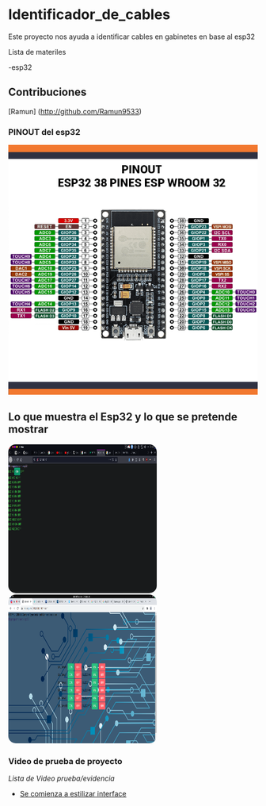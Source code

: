 # Identificador_de_cables
Este proyecto nos ayuda a identificar cables en gabinetes en base al esp32

Lista de materiles

-esp32

## Contribuciones

[Ramun] (http://github.com/Ramun9533)

### PINOUT del esp32


![Alt text](  https://github.com/ramun9533/Identificador_de_cables/blob/main/PINOUT_esp32.png) 

## Lo que muestra el Esp32 y lo que se pretende mostrar
<img src="https://raw.githubusercontent.com/ramun9533/Identificador_de_cables/main/lo_que_muestra_el_esp32_ahora.png" class="w3-image w3-hide-large w3-hide-medium w3-round" width="300" height="300" style="
    border-radius: 15px;">
   <img src="https://raw.githubusercontent.com/ramun9533/Identificador_de_cables/main/Screenshot_20210520_021511.png    " class="w3-image w3-hide-large w3-hide-medium w3-round" width="300" height="300" style="
    border-radius: 15px;">
    
### Video de prueba de proyecto
_Lista de Video prueba/evidencia_
- <a href="https://www.youtube.com/watch?v=qW2Inm9ntBU">Se comienza a estilizar interface</a>
